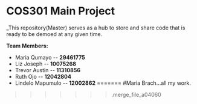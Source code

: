 # __COS301 Main Project__

_This repository(Master) serves as a hub to store and share code that is ready to be demoed at any given time.

__Team Members:__
* Maria Qumayo -- __29461775__
* Liz Joseph -- __10075268__
* Trevor Austin -- __11310856__
* Ruth Ojo -- __12042804__
* Lindelo Mapumulo -- __12002862__
=======
#Maria Brach...all my work.
>>>>>>> .merge_file_a04060
